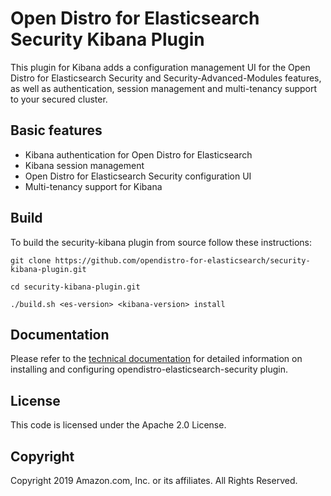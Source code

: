 # Open Distro for Elasticsearch Security Kibana Plugin

This plugin for Kibana adds a configuration management UI for the Open Distro for Elasticsearch Security and Security-Advanced-Modules features, as well as authentication, session management and multi-tenancy support to your secured cluster.

## Basic features 

* Kibana authentication for Open Distro for Elasticsearch
* Kibana session management
* Open Distro for Elasticsearch Security configuration UI
* Multi-tenancy support for Kibana 

## Build

To build the security-kibana plugin from source follow these instructions:

`git clone https://github.com/opendistro-for-elasticsearch/security-kibana-plugin.git`

`cd security-kibana-plugin.git`

`./build.sh <es-version> <kibana-version> install`



## Documentation

Please refer to the [technical documentation](https://opendistro.github.io/for-elasticsearch-docs) for detailed information on installing and configuring opendistro-elasticsearch-security plugin.

## License

This code is licensed under the Apache 2.0 License. 

## Copyright

Copyright 2019 Amazon.com, Inc. or its affiliates. All Rights Reserved.


